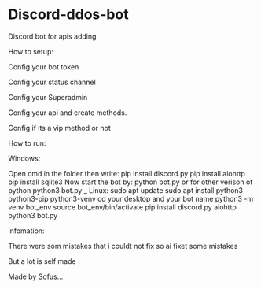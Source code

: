 # Discord-ddos-bot
Discord bot for apis adding

How to setup:

Config your bot token 

Config your status channel 

Config your Superadmin 

Config your api and create methods.

Config if its a vip method or not

How to run:

Windows: 

Open cmd in the folder then write: 
pip install discord.py
pip install aiohttp
pip install sqlite3
Now start the bot by:
python bot.py
or for other verison of python 
python3 bot.py
_
Linux:
sudo apt update
sudo apt install python3 python3-pip python3-venv
cd your desktop and your bot name 
python3 -m venv bot_env
source bot_env/bin/activate
pip install discord.py aiohttp
python3 bot.py


infomation:

There were som mistakes that i couldt not fix so ai fixet some mistakes

But a lot is self made

Made by Sofus...
